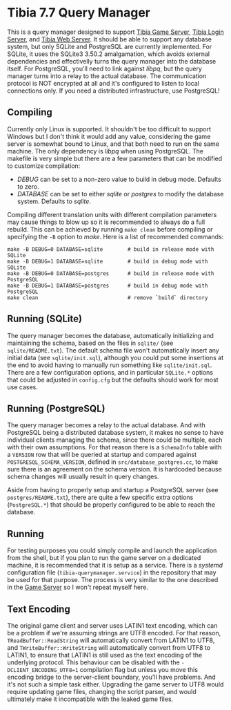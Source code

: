 # Tibia 7.7 Query Manager
This is a query manager designed to support [Tibia Game Server](https://github.com/fusion32/tibia-game), [Tibia Login Server](https://github.com/fusion32/tibia-login), and [Tibia Web Server](https://github.com/fusion32/tibia-web). It should be able to support any database system, but only SQLite and PostgreSQL are currently implemented. For SQLite, it uses the SQLite3 3.50.2 amalgamation, which avoids external dependencies and effectivelly turns the query manager into the database itself. For PostgreSQL, you'll need to link against *libpq*, but the query manager turns into a relay to the actual database. The communication protocol is NOT encrypted at all and it's configured to listen to local connections only. If you need a distributed infrastructure, use PostgreSQL!

## Compiling
Currently only Linux is supported. It shouldn't be too difficult to support Windows but I don't think it would add any value, considering the game server is somewhat bound to Linux, and that both need to run on the same machine. The only dependency is *libpq* when using PostgreSQL. The makefile is very simple but there are a few parameters that can be modified to customize compilation:
- *DEBUG* can be set to a non-zero value to build in debug mode. Defaults to zero.
- *DATABASE* can be set to either *sqlite* or *postgres* to modify the database system. Defaults to *sqlite*.

Compiling different translation units with different compilation parameters may cause things to blow up so it is recommended to always do a full rebuild. This can be achieved by running `make clean` before compiling or specifying the `-B` option to *make*. Here is a list of recommended commands:
```
make -B DEBUG=0 DATABASE=sqlite        # build in release mode with SQLite
make -B DEBUG=1 DATABASE=sqlite        # build in debug mode with SQLite
make -B DEBUG=0 DATABASE=postgres      # build in release mode with PostgreSQL
make -B DEBUG=1 DATABASE=postgres      # build in debug mode with PostgreSQL
make clean                             # remove `build` directory
```

## Running (SQLite)
The query manager becomes the database, automatically initializing and maintaining the schema, based on the files in `sqlite/` (see `sqlite/README.txt`). The default schema file won't automatically insert any initial data (see `sqlite/init.sql`), although you could put some insertions at the end to avoid having to manually run something like `sqlite/init.sql`. There are a few configuration options, and in particular `SQLite.*` options that could be adjusted in `config.cfg` but the defaults should work for most use cases.

## Running (PostgreSQL)
The query manager becomes a relay to the actual database. And with PostgreSQL being a distributed database system, it makes no sense to have individual clients managing the schema, since there could be multiple, each with their own assumptions. For that reason there is a `SchemaInfo` table with a `VERSION` row that will be queried at startup and compared against `POSTGRESQL_SCHEMA_VERSION`, defined in `src/database_postgres.cc`, to make sure there is an agreement on the schema version. It is hardcoded because schema changes will usually result in query changes.

Aside from having to properly setup and startup a PostgreSQL server (see `postgres/README.txt`), there are quite a few specific extra options (`PostgreSQL.*`) that should be properly configured to be able to reach the database.

## Running
For testing purposes you could simply compile and launch the application from the shell, but if you plan to run the game server on a dedicated machine, it is recommended that it is setup as a service. There is a *systemd* configuration file (`tibia-querymanager.service`) in the repository that may be used for that purpose. The process is very similar to the one described in the [Game Server](https://github.com/fusion32/tibia-game) so I won't repeat myself here.

## Text Encoding
The original game client and server uses LATIN1 text encoding, which can be a problem if we're assuming strings are UTF8 encoded. For that reason, `TReadBuffer::ReadString` will automatically convert from LATIN1 to UTF8, and `TWriteBuffer::WriteString` will automatically convert from UTF8 to LATIN1, to ensure that LATIN1 is still used as the text encoding of the underlying protocol. This behaviour can be disabled with the `-DCLIENT_ENCODING_UTF8=1` compilation flag but unless you move this encoding bridge to the server-client boundary, you'll have problems. And it's not such a simple task either. Upgrading the game server to UTF8 would require updating game files, changing the script parser, and would ultimately make it incompatible with the leaked game files.

